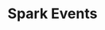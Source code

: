 ---
layout: events
title: Spark Events
sections:
  filters:
    - title: Raspberry Pi Classes
      filter:
    - title: SBIR Round Table
      filter:
    - title: Colliders
      filter:
    - title: Demo Days
      filter:
    - title: Pitch Days
      filter:
  events:
    - title: This is title.
      description: >
        Lorem ipsum dolor sit amet, consectetur adipisicing elit. Possimus
        iusto s deleniti ea atque. Nostrum odio temporibus nisi inventore,
        velit hic in quas quos quo?
      image: "https://getmdl.io/assets/demos/welcome_card.jpg"
      button: Read More
    - title:
      description:
      image:
      button: 
    - title: This is title.
      description: >
        Lorem ipsum dolor sit amet, consectetur adipisicing elit. Possimus
        iusto s deleniti ea atque. Nostrum odio temporibus nisi inventore,
        velit hic in quas quos quo?
      image: "https://getmdl.io/assets/demos/welcome_card.jpg"
      button: Read More
    - title:
      description:
      image:
      button: 
---